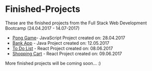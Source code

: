 # Finished-Projects

These are the finished projects from the Full Stack Web Development Bootcamp (24.04.2017 - 14.07-2017)

- [Pong Game](pong/readme.md)- JavaScript Project created on: 28.04.2017
- [Bank App](Bank) - Java Project created on: 12.05.2017
- [To Do List](to_do_list) - React Project created on: 08.06.2017
- [Shopping Cart](shopping_cart) - React Project created on: 09.06.2017

More finished projects will be coming soon... :)
